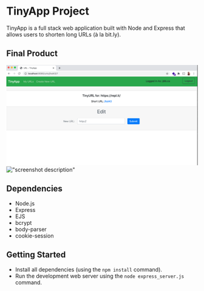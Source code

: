 # TinyApp Project

TinyApp is a full stack web application built with Node and Express that allows users to shorten long URLs (à la bit.ly).

## Final Product

!["Tiny URL"](https://github.com/mikeackison/tinyapp/blob/master/docs/tiny-url.png?raw=true)
!["screenshot description"](#)

## Dependencies

- Node.js
- Express
- EJS
- bcrypt
- body-parser
- cookie-session

## Getting Started

- Install all dependencies (using the `npm install` command).
- Run the development web server using the `node express_server.js` command.
